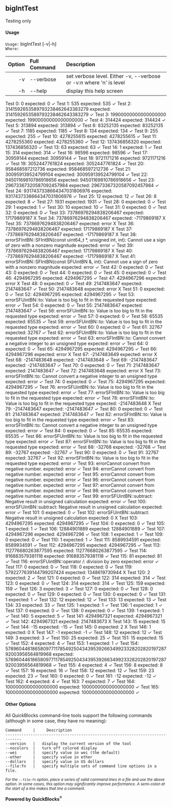 ## bigIntTest

Testing only

#### Usage

`Usage:`    bigIntTest [-v|-h]  
`Where:`  

| Option | Full Command | Description |
| -------: | :------- | :------- |
| -v | --verbose | set verbose level. Either -v, --verbose or -v:n where 'n' is level |
| -h | --help | display this help screen |

Test 0: 0 expected: 0 ✓
Test 1: 535 expected: 535 ✓
Test 2: 3141592653589793238462643383279 expected: 3141592653589793238462643383279 ✓
Test 3: 19900000000000000000 expected: 19900000000000000000 ✓
Test 4: 314424 expected: 314424 ✓
Test 5: 313894 expected: 313894 ✓
Test 6: 83252135 expected: 83252135 ✓
Test 7: 1185 expected: 1185 ✓
Test 8: 134 expected: 134 ✓
Test 9: 255 expected: 255 ✓
Test 10: 4278255615 expected: 4278255615 ✓
Test 11: 4278255360 expected: 4278255360 ✓
Test 12: 137436856320 expected: 137436856320 ✓
Test 13: 63 expected: 63 ✓
Test 14: 1 expected: 1 ✓
Test 15: 314 expected: 314 ✓
Test 16: 98596 expected: 98596 ✓
Test 17: 30959144 expected: 30959144 ✓
Test 18: 9721171216 expected: 9721171216 ✓
Test 19: 3052447761824 expected: 3052447761824 ✓
Test 20: 958468597212736 expected: 958468597212736 ✓
Test 21: 300959139524799104 expected: 300959139524799104 ✓
Test 22: 94501169810786918656 expected: 94501169810786918656 ✓
Test 23: 29673367320587092457984 expected: 29673367320587092457984 ✓
Test 24: 9317437338664347031806976 expected: 9317437338664347031806976 ✓
Test 25: 12 expected: 12 ✓
Test 26: 8 expected: 8 ✓
Test 27: 1931 expected: 1931 ✓
Test 28: 0 expected: 0 ✓
Test 29: 1 expected: 1 ✓
Test 30: 10 expected: 10 ✓
Test 31: 0 expected: 0 ✓
Test 32: 0 expected: 0 ✓
Test 33: 73786976294838206467 expected: 17179869187 X
Test 34: 73786976294838206467 expected: -7179869187 X
Test 35: 73786976294838206467 expected: error X
Test 36: 73786976294838206467 expected: 17179869187 X
Test 37: -73786976294838206467 expected: -17179869187 X
Test 38: errorSFIntBN::SFIntBN(const uint64_t *, unsigned int, int): Cannot use a sign of zero with a nonzero magnitude expected: error ✓
Test 39: 73786976294838206467 expected: 17179869187 X
Test 40: -73786976294838206467 expected: -17179869187 X
Test 41: errorSFIntBN::SFIntBN(const SFUintBN &, int): Cannot use a sign of zero with a nonzero magnitude expected: error ✓
Test 42: 0 expected: 0 ✓
Test 43: 0 expected: 0 ✓
Test 44: 0 expected: 0 ✓
Test 45: 0 expected: 0 ✓
Test 46: 4294967295 expected: 4294967295 ✓
Test 47: 4294967296 expected: error X
Test 48: 0 expected: 0 ✓
Test 49: 2147483647 expected: 2147483647 ✓
Test 50: 2147483648 expected: error X
Test 51: 0 expected: 0 ✓
Test 52: 4294967295 expected: 4294967295 ✓
Test 53: errorSFUintBN::to<Primitive>: Value is too big to fit in the requested type expected: error ✓
Test 54: 0 expected: 0 ✓
Test 55: 2147483647 expected: 2147483647 ✓
Test 56: errorSFUintBN::to<Primitive>: Value is too big to fit in the requested type expected: error ✓
Test 57: 0 expected: 0 ✓
Test 58: 65535 expected: 65535 ✓
Test 59: errorSFUintBN::to<Primitive>: Value is too big to fit in the requested type expected: error ✓
Test 60: 0 expected: 0 ✓
Test 61: 32767 expected: 32767 ✓
Test 62: errorSFUintBN::to<Primitive>: Value is too big to fit in the requested type expected: error ✓
Test 63: errorSFIntBN::to<Primitive>: Cannot convert a negative integer to an unsigned type expected: error ✓
Test 64: 0 expected: 0 ✓
Test 65: 4294967295 expected: 4294967295 ✓
Test 66: 4294967296 expected: error X
Test 67: -2147483649 expected: error X
Test 68: -2147483648 expected: -2147483648 ✓
Test 69: -2147483647 expected: -2147483647 ✓
Test 70: 0 expected: 0 ✓
Test 71: 2147483647 expected: 2147483647 ✓
Test 72: 2147483648 expected: error X
Test 73: errorSFIntBN::to<Primitive>: Cannot convert a negative integer to an unsigned type expected: error ✓
Test 74: 0 expected: 0 ✓
Test 75: 4294967295 expected: 4294967295 ✓
Test 76: errorSFUintBN::to<Primitive>: Value is too big to fit in the requested type expected: error ✓
Test 77: errorSFIntBN::to<Primitive>: Value is too big to fit in the requested type expected: error ✓
Test 78: errorSFIntBN::to<Primitive>: Value is too big to fit in the requested type expected: -2147483648 X
Test 79: -2147483647 expected: -2147483647 ✓
Test 80: 0 expected: 0 ✓
Test 81: 2147483647 expected: 2147483647 ✓
Test 82: errorSFIntBN::to<Primitive>: Value is too big to fit in the requested type expected: error ✓
Test 83: errorSFIntBN::to<Primitive>: Cannot convert a negative integer to an unsigned type expected: error ✓
Test 84: 0 expected: 0 ✓
Test 85: 65535 expected: 65535 ✓
Test 86: errorSFUintBN::to<Primitive>: Value is too big to fit in the requested type expected: error ✓
Test 87: errorSFIntBN::to<Primitive>: Value is too big to fit in the requested type expected: error ✓
Test 88: -32768 expected: -32768 ✓
Test 89: -32767 expected: -32767 ✓
Test 90: 0 expected: 0 ✓
Test 91: 32767 expected: 32767 ✓
Test 92: errorSFIntBN::to<Primitive>: Value is too big to fit in the requested type expected: error ✓
Test 93: errorCannot convert from negative number. expected: error ✓
Test 94: errorCannot convert from negative number. expected: error ✓
Test 95: errorCannot convert from negative number. expected: error ✓
Test 96: errorCannot convert from negative number. expected: error ✓
Test 97: errorCannot convert from negative number. expected: error ✓
Test 98: errorCannot convert from negative number. expected: error ✓
Test 99: errorSFUintBN::subtract: Negative result in unsigned calculation expected: error ✓
Test 100: errorSFUintBN::subtract: Negative result in unsigned calculation expected: error ✓
Test 101: 0 expected: 0 ✓
Test 102: errorSFUintBN::subtract: Negative result in unsigned calculation expected: 0 X
Test 103: 4294967295 expected: 4294967295 ✓
Test 104: 0 expected: 0 ✓
Test 105: 1 expected: 1 ✓
Test 106: 12884901889 expected: 12884901889 ✓
Test 107: 4294967296 expected: 4294967296 ✓
Test 108: 1 expected: 1 ✓
Test 109: 0 expected: 0 ✓
Test 110: 1 expected: 1 ✓
Test 111: 8589934591 expected: 8589934591 ✓
Test 112: 4294967295 expected: 4294967295 ✓
Test 113: 112776680263877595 expected: 112776680263877595 ✓
Test 114: 916883579381118 expected: 916883579381118 ✓
Test 115: 81 expected: 81 ✓
Test 116: errorSFUintBN::operator /: division by zero expected: error ✓
Test 117: 0 expected: 0 ✓
Test 118: 0 expected: 0 ✓
Test 119: 5792277639144799207424 expected: 1348619730944 X
Test 120: 2 expected: 2 ✓
Test 121: 0 expected: 0 ✓
Test 122: 314 expected: 314 ✓
Test 123: 0 expected: 0 ✓
Test 124: 314 expected: 314 ✓
Test 125: 159 expected: 159 ✓
Test 126: 3 expected: 3 ✓
Test 127: 0 expected: 0 ✓
Test 128: 0 expected: 0 ✓
Test 129: 0 expected: 0 ✓
Test 130: 0 expected: 0 ✓
Test 131: 1 expected: 1 ✓
Test 132: 12 expected: 12 ✓
Test 133: 13 expected: 13 ✓
Test 134: 33 expected: 33 ✓
Test 135: 1 expected: 1 ✓
Test 136: 1 expected: 1 ✓
Test 137: 0 expected: 0 ✓
Test 138: 0 expected: 0 ✓
Test 139: 1 expected: 1 ✓
Test 140: 5 expected: 5 ✓
Test 141: 4294967321 expected: 4294967321 ✓
Test 142: 4294967321 expected: 2147483673 X
Test 143: 15 expected: 15 ✓
Test 144: -15 expected: -15 ✓
Test 145: 0 expected: 2 X
Test 146: 1 expected: 0 X
Test 147: -1 expected: -1 ✓
Test 148: 12 expected: 12 ✓
Test 149: 3 expected: 3 ✓
Test 150: 25 expected: 25 ✓
Test 151: 15 expected: 15 ✓
Test 152: 4 expected: 4 ✓
Test 153: 1 expected: 1 ✓
Test 154: 57896044618658097711785492504343953926634992332820282019728792003956564819968 expected: 57896044618658097711785492504343953926634992332820282019728792003956564819968 ✓
Test 155: 4 expected: 4 ✓
Test 156: 8 expected: 8 ✓
Test 157: 16 expected: 16 ✓
Test 158: 12 expected: 12 ✓
Test 159: 23 expected: 23 ✓
Test 160: 0 expected: 0 ✓
Test 161: -12 expected: -12 ✓
Test 162: 4 expected: 4 ✓
Test 163: 7 expected: 7 ✓
Test 164: 1000000000000000000 expected: 1000000000000000000 ✓
Test 165: 1000000000000000000 expected: 1000000000000000000 ✓
#### Other Options

All QuickBlocks command-line tools support the following commands (although in some case, they have no meaning):

    Command     |     Description
    -----------------------------------------------------------------------------
    --version   |   display the current version of the tool
    --nocolors  |   turn off colored display
    --wei       |   specify value in wei (the default)
    --ether     |   specify value in ether
    --dollars   |   specify value in US dollars
    --file:fn   |   specify multiple sets of command line options in a file.

<small>*For the `--file:fn` option, place a series of valid command lines in a file and use the above option. In some cases, this option may significantly improve performance. A semi-colon at the start of a line makes that line a comment.*</small>

**Powered by QuickBlocks<sup>&reg;</sup>**



